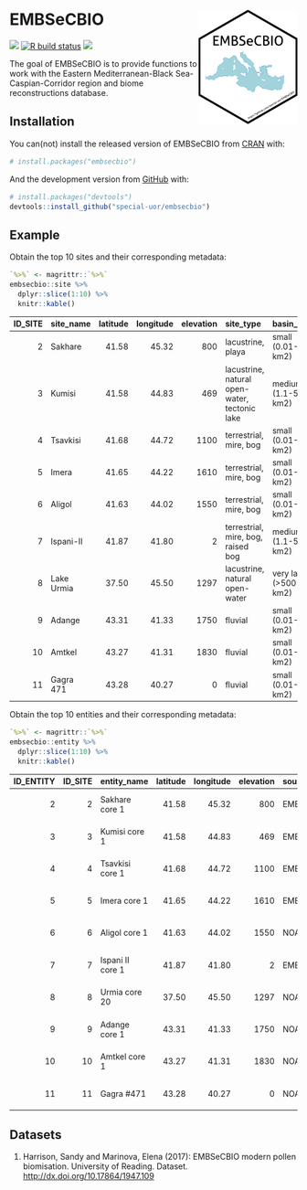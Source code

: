 
<!-- README.md is generated from README.Rmd. Please edit that file -->

# EMBSeCBIO <img src="inst/images/logo.png" alt="logo" align="right" height=200px/>

<!-- badges: start -->

[![](https://img.shields.io/badge/devel%20version-0.0.0.9000-yellow.svg)](https://github.com/special-uor/embsecbio)
[![R build
status](https://github.com/special-uor/embsecbio/workflows/R-CMD-check/badge.svg)](https://github.com/special-uor/embsecbio/actions)
[![](https://www.r-pkg.org/badges/version/rpd?color=black)](https://cran.r-project.org/package=rpd)
<!-- badges: end -->

The goal of EMBSeCBIO is to provide functions to work with the Eastern
Mediterranean-Black Sea-Caspian-Corridor region and biome
reconstructions database.

## Installation

You can(not) install the released version of EMBSeCBIO from
[CRAN](https://CRAN.R-project.org) with:

``` r
# install.packages("embsecbio")
```

And the development version from [GitHub](https://github.com/) with:

``` r
# install.packages("devtools")
devtools::install_github("special-uor/embsecbio")
```

## Example

Obtain the top 10 sites and their corresponding metadata:

``` r
`%>%` <- magrittr::`%>%`
embsecbio::site %>%
  dplyr::slice(1:10) %>%
  knitr::kable()
```

| ID\_SITE | site\_name | latitude | longitude | elevation | site\_type                                    | basin\_size            | catch\_size       |
| -------: | :--------- | -------: | --------: | --------: | :-------------------------------------------- | :--------------------- | :---------------- |
|        2 | Sakhare    |    41.58 |     45.32 |       800 | lacustrine, playa                             | small (0.01-1 km2)     | small (\<10 km2)  |
|        3 | Kumisi     |    41.58 |     44.83 |       469 | lacustrine, natural open-water, tectonic lake | medium (1.1-50 km2)    | small (\<10 km2)  |
|        4 | Tsavkisi   |    41.68 |     44.72 |      1100 | terrestrial, mire, bog                        | small (0.01-1 km2)     | small (\<10 km2)  |
|        5 | Imera      |    41.65 |     44.22 |      1610 | terrestrial, mire, bog                        | small (0.01-1 km2)     | small (\<10 km2)  |
|        6 | Aligol     |    41.63 |     44.02 |      1550 | terrestrial, mire, bog                        | small (0.01-1 km2)     | small (\<10 km2)  |
|        7 | Ispani-II  |    41.87 |     41.80 |         2 | terrestrial, mire, bog, raised bog            | medium (1.1-50 km2)    | small (\<10 km2)  |
|        8 | Lake Urmia |    37.50 |     45.50 |      1297 | lacustrine, natural open-water                | very large (\>500 km2) | large (\>500 km2) |
|        9 | Adange     |    43.31 |     41.33 |      1750 | fluvial                                       | small (0.01-1 km2)     | small (\<10 km2)  |
|       10 | Amtkel     |    43.27 |     41.31 |      1830 | fluvial                                       | small (0.01-1 km2)     | small (\<10 km2)  |
|       11 | Gagra 471  |    43.28 |     40.27 |         0 | fluvial                                       | small (0.01-1 km2)     | small (\<10 km2)  |

Obtain the top 10 entities and their corresponding metadata:

``` r
`%>%` <- magrittr::`%>%`
embsecbio::entity %>%
  dplyr::slice(1:10) %>%
  knitr::kable()
```

| ID\_ENTITY | ID\_SITE | entity\_name     | latitude | longitude | elevation | source    | entity\_type       | mod\_or\_0ka\_class | comments               |
| ---------: | -------: | :--------------- | -------: | --------: | --------: | :-------- | :----------------- | :------------------ | :--------------------- |
|          2 |        2 | Sakhare core 1   |    41.58 |     45.32 |       800 | EMBSECBIO | core               | PCT                 | if sample age = modern |
|          3 |        3 | Kumisi core 1    |    41.58 |     44.83 |       469 | EMBSECBIO | core               | PCT                 | if sample age = modern |
|          4 |        4 | Tsavkisi core 1  |    41.68 |     44.72 |      1100 | EMBSECBIO | core               | PCT                 | if sample age = modern |
|          5 |        5 | Imera core 1     |    41.65 |     44.22 |      1610 | EMBSECBIO | core               | PCT                 | if sample age = modern |
|          6 |        6 | Aligol core 1    |    41.63 |     44.02 |      1550 | NOAA      | core               | PCT                 | if sample age = modern |
|          7 |        7 | Ispani II core 1 |    41.87 |     41.80 |         2 | EMBSECBIO | peat core          | PCT                 | if sample age = modern |
|          8 |        8 | Urmia core 20    |    37.50 |     45.50 |      1297 | NOAA      | core               | PCT                 | if sample age = modern |
|          9 |        9 | Adange core 1    |    43.31 |     41.33 |      1750 | NOAA      | core               | PCT                 | if sample age = modern |
|         10 |       10 | Amtkel core 1    |    43.27 |     41.31 |      1830 | NOAA      | core               | PCT                 | if sample age = modern |
|         11 |       11 | Gagra \#471      |    43.28 |     40.27 |         0 | NOAA      | profile or section | PCT                 | if sample age = modern |

<!-- This is a basic example which shows you how to solve a common problem: -->

<!-- ```{r example} -->

<!-- library(embsecbio) -->

<!-- ## basic example code -->

<!-- ``` -->

## Datasets

1.  Harrison, Sandy and Marinova, Elena (2017): EMBSeCBIO modern pollen
    biomisation. University of Reading. Dataset.
    <http://dx.doi.org/10.17864/1947.109>
